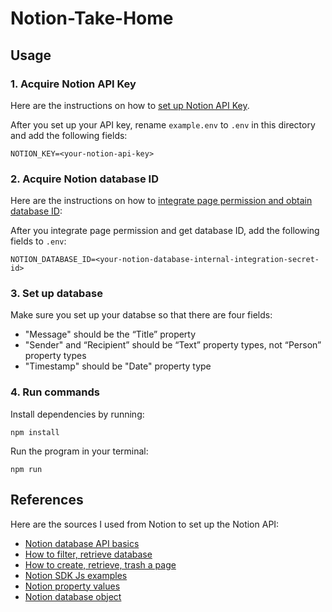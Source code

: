 # Notion-Take-Home

## Usage
### 1. Acquire Notion API Key
Here are the instructions on how to [set up Notion API Key](https://developers.notion.com/docs/create-a-notion-integration#getting-started).

After you set up your API key, rename `example.env` to `.env` in this directory and add the following fields:
```
NOTION_KEY=<your-notion-api-key>
```

### 2. Acquire Notion database ID
Here are the instructions on how to [integrate page permission and obtain database ID](https://developers.notion.com/docs/create-a-notion-integration#give-your-integration-page-permissions):

After you integrate page permission and get database ID, add the following fields to `.env`:
```
NOTION_DATABASE_ID=<your-notion-database-internal-integration-secret-id>
```

### 3. Set up database
Make sure you set up your databse so that there are four fields: 
- "Message" should be the “Title” property
- "Sender" and “Recipient” should be “Text” property types, not “Person” property types
- "Timestamp" should be "Date" property type

### 4. Run commands
Install dependencies by running:
```
npm install 
```
Run the program in your terminal:
```
npm run
```

## References
Here are the sources I used from Notion to set up the Notion API:
- [Notion database API basics](https://developers.notion.com/docs/working-with-databases#adding-pages-to-a-database)
- [How to filter, retrieve database](https://developers.notion.com/reference/post-database-query-filter)
- [How to create, retrieve, trash a page](https://developers.notion.com/reference/post-page)
- [Notion SDK Js examples](https://github.com/makenotion/notion-sdk-js/tree/main/examples/database-email-update)
- [Notion property values](https://developers.notion.com/reference/property-value-object#title-property-values)
- [Notion database object](https://developers.notion.com/reference/database)
